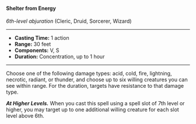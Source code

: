 #### Shelter from Energy
*6th-level abjuration* (Cleric, Druid, Sorcerer, Wizard)
___
- **Casting Time:** 1 action 
- **Range:** 30 feet 
- **Components:** V, S 
- **Duration:** Concentration, up to 1 hour 
---
Choose one of the following damage types: acid, cold, fire, lightning, necrotic, radiant, or thunder, and choose up to six willing creatures you can see within range. For the duration, targets have resistance to that damage type. 

***At Higher Levels.*** When you cast this spell using a spell slot of 7th level or higher, you may target up to one additional willing creature for each slot level above 6th. 
